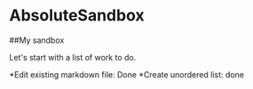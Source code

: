 AbsoluteSandbox
===============

##My sandbox

Let's start with a list of work to do.

*Edit existing markdown file: Done
*Create unordered list: done

